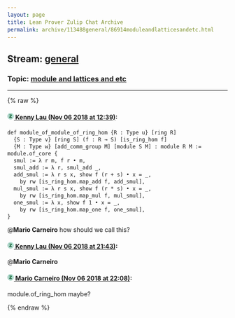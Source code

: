 ```yaml
---
layout: page
title: Lean Prover Zulip Chat Archive 
permalink: archive/113488general/86914moduleandlatticesandetc.html
---
```


## Stream: [general](index.html)
### Topic: [module and lattices and etc](86914moduleandlatticesandetc.html)

---


{% raw %}
#### [![Click to go to Zulip](../../assets/img/zulip2.png) Kenny Lau (Nov 06 2018 at 12:39)](https://leanprover.zulipchat.com/#narrow/stream/113488-general/topic/module%20and%20lattices%20and%20etc/near/146859692):
```lean
def module_of_module_of_ring_hom {R : Type u} [ring R]
  {S : Type v} [ring S] (f : R → S) [is_ring_hom f]
  {M : Type w} [add_comm_group M] [module S M] : module R M :=
module.of_core {
  smul := λ r m, f r • m,
  smul_add := λ r, smul_add _,
  add_smul := λ r s x, show f (r + s) • x = _,
    by rw [is_ring_hom.map_add f, add_smul],
  mul_smul := λ r s x, show f (r * s) • x = _,
    by rw [is_ring_hom.map_mul f, mul_smul],
  one_smul := λ x, show f 1 • x = _,
    by rw [is_ring_hom.map_one f, one_smul],
}
```
@**Mario Carneiro** how should we call this?

#### [![Click to go to Zulip](../../assets/img/zulip2.png) Kenny Lau (Nov 06 2018 at 21:43)](https://leanprover.zulipchat.com/#narrow/stream/113488-general/topic/module%20and%20lattices%20and%20etc/near/146892841):
@**Mario Carneiro**

#### [![Click to go to Zulip](../../assets/img/zulip2.png) Mario Carneiro (Nov 06 2018 at 22:08)](https://leanprover.zulipchat.com/#narrow/stream/113488-general/topic/module%20and%20lattices%20and%20etc/near/146894746):
module.of_ring_hom maybe?


{% endraw %}
